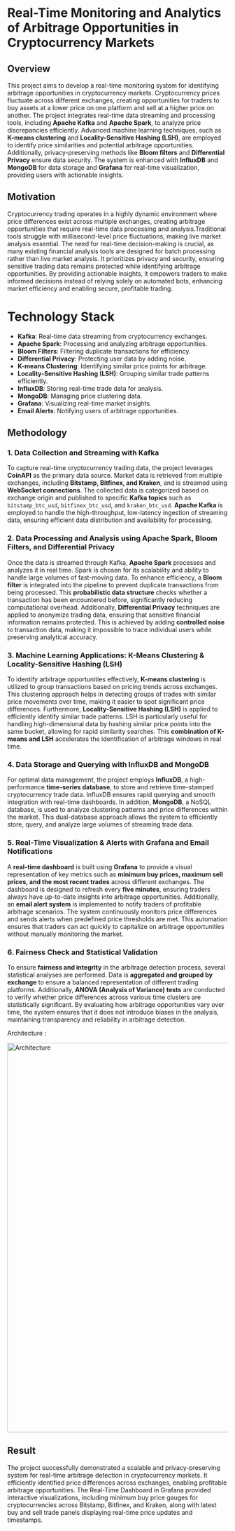 # Real-Time Monitoring and Analytics of Arbitrage Opportunities in Cryptocurrency Markets

## Overview

This project aims to develop a real-time monitoring system for identifying arbitrage opportunities in cryptocurrency markets. Cryptocurrency prices fluctuate across different exchanges, creating opportunities for traders to buy assets at a lower price on one platform and sell at a higher price on another. The project integrates real-time data streaming and processing tools, including **Apache Kafka** and **Apache Spark**, to analyze price discrepancies efficiently. Advanced machine learning techniques, such as **K-means clustering** and **Locality-Sensitive Hashing (LSH)**, are employed to identify price similarities and potential arbitrage opportunities. Additionally, privacy-preserving methods like **Bloom filters** and **Differential Privacy** ensure data security. The system is enhanced with **InfluxDB** and **MongoDB** for data storage and **Grafana** for real-time visualization, providing users with actionable insights.

## Motivation
Cryptocurrency trading operates in a highly dynamic environment where price differences exist across multiple exchanges, creating arbitrage opportunities that require real-time data processing and analysis.Traditional tools struggle with millisecond-level price fluctuations, making live market analysis essential. The need for real-time decision-making is crucial, as many existing financial analysis tools are designed for batch processing rather than live market analysis. It prioritizes privacy and security, ensuring sensitive trading data remains protected while identifying arbitrage opportunities. By providing actionable insights, it empowers traders to make informed decisions instead of relying solely on automated bots, enhancing market efficiency and enabling secure, profitable trading.

# Technology Stack

- **Kafka**: Real-time data streaming from cryptocurrency exchanges.
- **Apache Spark**: Processing and analyzing arbitrage opportunities.
- **Bloom Filters**: Filtering duplicate transactions for efficiency.
- **Differential Privacy**: Protecting user data by adding noise.
- **K-means Clustering**: Identifying similar price points for arbitrage.
- **Locality-Sensitive Hashing (LSH)**: Grouping similar trade patterns efficiently.
- **InfluxDB**: Storing real-time trade data for analysis.
- **MongoDB**: Managing price clustering data.
- **Grafana**: Visualizing real-time market insights.
- **Email Alerts**: Notifying users of arbitrage opportunities.

## Methodology

### 1. Data Collection and Streaming with Kafka
To capture real-time cryptocurrency trading data, the project leverages **CoinAPI** as the primary data source. Market data is retrieved from multiple exchanges, including **Bitstamp, Bitfinex, and Kraken**, and is streamed using **WebSocket connections**. The collected data is categorized based on exchange origin and published to specific **Kafka topics** such as `bitstamp_btc_usd`, `bitfinex_btc_usd`, and `kraken_btc_usd`. **Apache Kafka** is employed to handle the high-throughput, low-latency ingestion of streaming data, ensuring efficient data distribution and availability for processing.

### 2. Data Processing and Analysis using Apache Spark, Bloom Filters, and Differential Privacy
Once the data is streamed through Kafka, **Apache Spark** processes and analyzes it in real time. Spark is chosen for its scalability and ability to handle large volumes of fast-moving data. To enhance efficiency, a **Bloom filter** is integrated into the pipeline to prevent duplicate transactions from being processed. This **probabilistic data structure** checks whether a transaction has been encountered before, significantly reducing computational overhead. Additionally, **Differential Privacy** techniques are applied to anonymize trading data, ensuring that sensitive financial information remains protected. This is achieved by adding **controlled noise** to transaction data, making it impossible to trace individual users while preserving analytical accuracy.

### 3. Machine Learning Applications: K-Means Clustering & Locality-Sensitive Hashing (LSH)
To identify arbitrage opportunities effectively, **K-means clustering** is utilized to group transactions based on pricing trends across exchanges. This clustering approach helps in detecting groups of trades with similar price movements over time, making it easier to spot significant price differences. Furthermore, **Locality-Sensitive Hashing (LSH)** is applied to efficiently identify similar trade patterns. LSH is particularly useful for handling high-dimensional data by hashing similar price points into the same bucket, allowing for rapid similarity searches. This **combination of K-means and LSH** accelerates the identification of arbitrage windows in real time.

### 4. Data Storage and Querying with InfluxDB and MongoDB
For optimal data management, the project employs **InfluxDB**, a high-performance **time-series database**, to store and retrieve time-stamped cryptocurrency trade data. InfluxDB ensures rapid querying and smooth integration with real-time dashboards. In addition, **MongoDB**, a NoSQL database, is used to analyze clustering patterns and price differences within the market. This dual-database approach allows the system to efficiently store, query, and analyze large volumes of streaming trade data.

### 5. Real-Time Visualization & Alerts with Grafana and Email Notifications
A **real-time dashboard** is built using **Grafana** to provide a visual representation of key metrics such as **minimum buy prices, maximum sell prices, and the most recent trades** across different exchanges. The dashboard is designed to refresh every **five minutes**, ensuring traders always have up-to-date insights into arbitrage opportunities. Additionally, an **email alert system** is implemented to notify traders of profitable arbitrage scenarios. The system continuously monitors price differences and sends alerts when predefined price thresholds are met. This automation ensures that traders can act quickly to capitalize on arbitrage opportunities without manually monitoring the market.

### 6. Fairness Check and Statistical Validation
To ensure **fairness and integrity** in the arbitrage detection process, several statistical analyses are performed. Data is **aggregated and grouped by exchange** to ensure a balanced representation of different trading platforms. Additionally, **ANOVA (Analysis of Variance) tests** are conducted to verify whether price differences across various time clusters are statistically significant. By evaluating how arbitrage opportunities vary over time, the system ensures that it does not introduce biases in the analysis, maintaining transparency and reliability in arbitrage detection.

Architecture : 

<img width="888" alt="Architecture" src="https://github.com/user-attachments/assets/38913a28-5282-4f68-83ab-70e05b169c26" />

## Result
The project successfully demonstrated a scalable and privacy-preserving system for real-time arbitrage detection in cryptocurrency markets. It efficiently identified price differences across exchanges, enabling profitable arbitrage opportunities. The Real-Time Dashboard in Grafana provided interactive visualizations, including minimum buy price gauges for cryptocurrencies across Bitstamp, Bitfinex, and Kraken, along with latest buy and sell trade panels displaying real-time price updates and timestamps.
